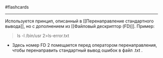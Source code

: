 #flashcards 
***
Используется принцип, описанный в [[Перенаправление стандартного вывода]], но с дополнением из [[Файловый дескриптор (FD)]].
Пример:
>ls -l /bin/usr 2>ls-error.txt
- Здесь номер FD 2 помещается перед оператором перенаправления, чтобы перенаправить стандартный вывод ошибок в файл .txt .